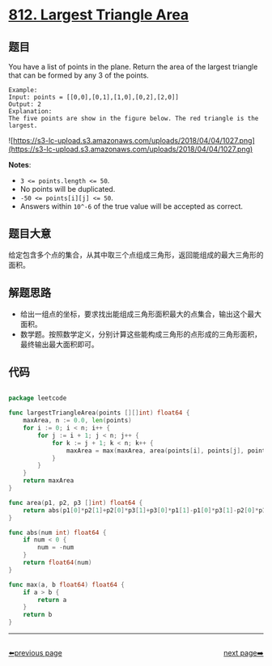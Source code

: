 # [812. Largest Triangle Area](https://leetcode.com/problems/largest-triangle-area/)


## 题目

You have a list of points in the plane. Return the area of the largest triangle that can be formed by any 3 of the points.

```
Example:
Input: points = [[0,0],[0,1],[1,0],[0,2],[2,0]]
Output: 2
Explanation: 
The five points are show in the figure below. The red triangle is the largest.
```

![https://s3-lc-upload.s3.amazonaws.com/uploads/2018/04/04/1027.png](https://s3-lc-upload.s3.amazonaws.com/uploads/2018/04/04/1027.png)

**Notes**:

- `3 <= points.length <= 50`.
- No points will be duplicated.
- `-50 <= points[i][j] <= 50`.
- Answers within `10^-6` of the true value will be accepted as correct.

## 题目大意

给定包含多个点的集合，从其中取三个点组成三角形，返回能组成的最大三角形的面积。

## 解题思路

- 给出一组点的坐标，要求找出能组成三角形面积最大的点集合，输出这个最大面积。
- 数学题。按照数学定义，分别计算这些能构成三角形的点形成的三角形面积，最终输出最大面积即可。

## 代码

```go

package leetcode

func largestTriangleArea(points [][]int) float64 {
	maxArea, n := 0.0, len(points)
	for i := 0; i < n; i++ {
		for j := i + 1; j < n; j++ {
			for k := j + 1; k < n; k++ {
				maxArea = max(maxArea, area(points[i], points[j], points[k]))
			}
		}
	}
	return maxArea
}

func area(p1, p2, p3 []int) float64 {
	return abs(p1[0]*p2[1]+p2[0]*p3[1]+p3[0]*p1[1]-p1[0]*p3[1]-p2[0]*p1[1]-p3[0]*p2[1]) / 2
}

func abs(num int) float64 {
	if num < 0 {
		num = -num
	}
	return float64(num)
}

func max(a, b float64) float64 {
	if a > b {
		return a
	}
	return b
}

```



----------------------------------------------
<div style="display: flex;justify-content: space-between;align-items: center;">
<p><a href="https://books.halfrost.com/leetcode/ChapterFour/0800~0899/0811.Subdomain-Visit-Count/">⬅️previous page</a></p>
<p><a href="https://books.halfrost.com/leetcode/ChapterFour/0800~0899/0815.Bus-Routes/">next page➡️</a></p>
</div>
